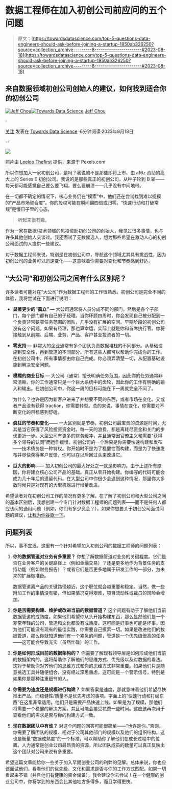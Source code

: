# 数据工程师在加入初创公司前应问的五个问题

> 原文：[https://towardsdatascience.com/top-5-questions-data-engineers-should-ask-before-joining-a-startup-1950ab326250?source=collection_archive---------8-----------------------#2023-08-18](https://towardsdatascience.com/top-5-questions-data-engineers-should-ask-before-joining-a-startup-1950ab326250?source=collection_archive---------8-----------------------#2023-08-18)

## 来自数据领域初创公司创始人的建议，如何找到适合你的初创公司

[](https://medium.com/@jeff.b.chou?source=post_page-----1950ab326250--------------------------------)[![Jeff Chou](../Images/4b5b7a7f880209faf1e81806a0f9dfba.png)](https://medium.com/@jeff.b.chou?source=post_page-----1950ab326250--------------------------------)[](https://towardsdatascience.com/?source=post_page-----1950ab326250--------------------------------)[![Towards Data Science](../Images/a6ff2676ffcc0c7aad8aaf1d79379785.png)](https://towardsdatascience.com/?source=post_page-----1950ab326250--------------------------------) [Jeff Chou](https://medium.com/@jeff.b.chou?source=post_page-----1950ab326250--------------------------------)

·

[关注](https://medium.com/m/signin?actionUrl=https%3A%2F%2Fmedium.com%2F_%2Fsubscribe%2Fuser%2F124878bdd082&operation=register&redirect=https%3A%2F%2Ftowardsdatascience.com%2Ftop-5-questions-data-engineers-should-ask-before-joining-a-startup-1950ab326250&user=Jeff+Chou&userId=124878bdd082&source=post_page-124878bdd082----1950ab326250---------------------post_header-----------) 发表在 [Towards Data Science](https://towardsdatascience.com/?source=post_page-----1950ab326250--------------------------------) ·6分钟阅读·2023年8月18日[](https://medium.com/m/signin?actionUrl=https%3A%2F%2Fmedium.com%2F_%2Fvote%2Ftowards-data-science%2F1950ab326250&operation=register&redirect=https%3A%2F%2Ftowardsdatascience.com%2Ftop-5-questions-data-engineers-should-ask-before-joining-a-startup-1950ab326250&user=Jeff+Chou&userId=124878bdd082&source=-----1950ab326250---------------------clap_footer-----------)

--

[](https://medium.com/m/signin?actionUrl=https%3A%2F%2Fmedium.com%2F_%2Fbookmark%2Fp%2F1950ab326250&operation=register&redirect=https%3A%2F%2Ftowardsdatascience.com%2Ftop-5-questions-data-engineers-should-ask-before-joining-a-startup-1950ab326250&source=-----1950ab326250---------------------bookmark_footer-----------)![](../Images/5c133f99839c4545170a6b816c26ca5c.png)

照片由 [Leeloo Thefirst](https://www.pexels.com/@leeloothefirst/) 提供，来源于 Pexels.com

所以你想加入一家初创公司，是吗？我说的不是那些即将上市、由 a16z 资助的高大上的 Series E 初创公司。我说的是那些真正的初创公司，从种子轮到 B 轮——每天都可能感觉自己要么要飞翔，要么要崩溃——几乎没有中间地带。

在一切都不确定的情况下，核心业务仍在“摸索”中，他们还在尝试找到难以捉摸的“产品市场契合度”。你的股权可能在瞬间翻四倍或归零。“快速行动和打破常规”是慢日子里的心态。

> 听起来很有趣。

作为一家在数据/技术领域的风投资助初创公司的创始人，我见过很多事情，也与许多其他创始人交谈过。我还面试了无数候选人，想为那些希望在激动人心的初创公司面试的人提供一些建议。

对于数据工程师来说，特别是在初创公司中，导航这个领域尤其具有挑战性，因为初创公司的业务可以迅速变化——这意味着你需要对变化和节奏感到舒适。

## “大公司”和初创公司之间有什么区别呢？

许多读者可能对在“大公司”作为数据工程师的工作很熟悉。初创公司是完全不同的体验，我将尝试在下面进行说明：

+   **显著更少的“孤立” —** 大公司通常将人员分成不同的部门，然后是各个子部门，每个部门都有自己的子经理。当你环顾四周时，你会发现自己被分配到一个负责非常狭窄任务范围的团队，几乎没有扩展的空间。早期阶段的初创公司没有这个问题。如果有经理，那也算幸运，实际上就是你和首席执行官。你将接触到从前端、后端、业务、产品、客户甚至投资者的一切。

+   **零支持 —** 非常大的企业通常有多个团队负责数据堆栈的不同部分。从基础设施到安全性，再到管道的不同部分。所有这些人都可以帮助你完成你的工作。在初创公司中，所有事情都由你自己完成。你必须弄清楚一切，从配置基础设施到解决安全问题。

+   **模糊的商业目标 —** 大公司（通常）擅长明确任务范围，因此你的任务通常非常清晰。你的工作通常只是一个巨大系统中的齿轮，因此你的工作有明确的输入和输出。在初创公司中，你这一周的目标可能在下一周就完全不同了。

    为什么？也许是因为新客户进来了并想要不同的东西，或者市场在变化。又或者产品没有获得 traction，你需要转型。总的来说，事情在变化，你需要对不断变化的目标感到舒适。

+   **疯狂的节奏和变化——** 一大区别就是节奏。初创公司最宝贵的资源是时间，尤其是当它获得了风险投资资金时。每一天的浪费，都是离耗尽资金和关门的步伐更近一步。大型公司有更多的财务缓冲，并且通常因官僚主义和需要“获得多个领导的认同”而运作缓慢。初创公司的一个后果是你需要快速构建和发布——技术债务是一种特权。你开始时不是为了稳健性而构建，而是为了快速发布并尽快获得客户反馈。你可以在以后回过头来改进它。

+   **巨大的影响——** 加入初创公司的最大好处之一就是影响力。由于上述所有原因，你将建立核心公司产品的基础。真正从零开始构建。你编写的代码可能会成为几十年后的遗留代码。在大型公司中你很少会遇到这种情况，那里你大多数时候只是对现有的大型机器进行增量改进。

希望读者对在初创公司工作的情况有更多了解。在了解了初创公司和大型公司之间的基本区别后，我想创建一个专门针对数据工程师的问题列表——而不是任何人都应该问的通用问题（例如，你们有多少资金？）。如果你想要关于初创公司面试问题的建议，[让我为你谷歌一下](https://letmegooglethat.com/?q=startup+interview+questions)。

## 问题列表

所以，事不宜迟，这里有一个针对希望加入初创公司的数据工程师的问题列表：

1.  **你的数据管道对业务有多重要？** 你想了解数据管道对业务的关键程度。它们是否在业务客户的关键路径上（例如金融交易）？还是更多地作为背景任务的支持功能（例如财务报告）？或者它们是否更多地属于研发工作的一部分，为未来的扩展做准备。

    数据管道离产品的关键路径越近，这个职位就会越重要和稳定。当然，做一些附加工作的事情没有错，但如果情况变得艰难，项目流动性或裁员的风险会增加。

1.  **你是否需要构建、维护或改进当前的数据管道？** 这个问题有助于了解他们当前数据管道的成熟度。如果他们希望你从头开始构建东西，那么显然他们是一个非常年轻的公司，管道和文化都没有成熟度。这可能是好事也可能是坏事，因为他们可能没有现有的最佳实践，你需要自己摸索一切。如果是改进他们的数据管道，那么你就知道他们有一个紧急的问题，管道是一个优先级很高的任务——这可能会导致充实（虽然忙碌）的工作。

1.  **你是如何形成目前的数据架构的？** 你需要了解现有领导层是如何形成他们当前的数据架构的。这将帮助你了解他们的思维方式、优先级以及对数据的看法。这对于帮助你对齐他们的思维方式和你的思维方式非常重要。如果他们只是随意挑选工具并随便组合，没有经过深思熟虑，这可能是一个警示信号，特别是如果你是那种注重细节的人。

1.  **你需要为速度还是规模进行构建？** 如果答案是速度，那就意味着他们希望尽快推出产品，而稳健性/质量不是优先考虑的事项。字面上的“快速行动和打破东西”在这里非常适用。他们只是需要产品快速上线。如果是为了规模，那他们将需要一个稳健的解决方案，并且可能会接受花费一些时间。这应该再次用于查看他们的需求是否与你的构建方式一致。

1.  **现在数据团队中有谁？** 对这个问题的回答可能很简单——“也许是你。”否则，你需要了解团队的规模、相对于公司其他部门的规模以及他们的组织结构。这也是衡量“数据成熟度”的一个标准，可以帮助你了解他们在成长过程中的位置。人力通常是创业公司最昂贵的资源，所以团队成员的数量可以真正反映出这个团队对公司来说有多重要。

希望这篇文章能给你一些关于加入早期创业公司的利弊的见解。总体来说，你也应该面试他们，看看他们的优先级、文化和需求是否与你的工作方式匹配。如果一切看起来不错（并且他们有健康的资金储备），我会建议你去尝试！在一个健康的创业公司中，你将学到的东西会比其他地方多得多，而且学得更快。
